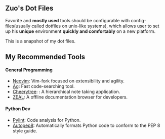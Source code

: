 ## Zuo's Dot Files

Favorite and **mostly used** tools should be configurable with config-files(usually called dotfiles on unix-like
    systems), which allows user to set up his **unique** environment **quickly and comfortably** on a new platform.

This is a snapshot of my dot files.

## My Recommended Tools

#### General Programming

- [Neovim](https://neovim.io/): Vim-fork focused on extensibility and agility.
- [Ag](https://github.com/ggreer/the_silver_searcher): Fast code-searching tool.
- [Cheerytree](http://www.giuspen.com/cherrytree/): : A hierarchical note taking application.
- [ZEAL](https://zealdocs.org/): A offline documentation browser for developers.

#### Python Dev

- [Pylint](https://www.pylint.org/): Code analysis for Python.
- [Autopep8](https://github.com/hhatto/autopep8): Automatically formats Python code to conform to the PEP 8 style guide.
